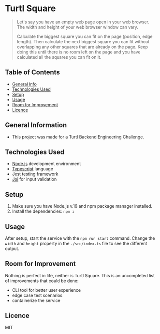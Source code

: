# Turtl Square

> Let's say you have an empty web page open in your web browser.
> The width and height of your web browser window can vary.
>
> Calculate the biggest square you can fit on the page (position, edge length).
> Then calculate the next biggest square you can fit without overlapping any other squares
> that are already on the page. Keep doing this until there is no room left on the page
> and you have calculated all the squares you can fit on it.

## Table of Contents

* [General Info](#general-information)
* [Technologies Used](#technologies-used)
* [Setup](#setup)
* [Usage](#usage)
* [Room for Improvement](#room-for-improvement)
* [Licence](#licence)

## General Information

- This project was made for a Turtl Backend Engineering Challenge.

## Technologies Used

- [Node.js](https://nodejs.org/en/) development environment
- [Typescript](https://www.npmjs.com/package/typescript) language
- [Jest](https://www.npmjs.com/package/jest) testing framework
- [Joi](https://joi.dev/) for input validation

## Setup

1. Make sure you have Node.js v.16 and npm package manager installed.
2. Install the dependencies: `npm i`

## Usage

After setup, start the service with the `npm run start` command.
Change the `width` and `height` property in the `./src/index.ts` file to see the different output.

## Room for Improvement

Nothing is perfect in life, neither is Turtl Square. This is an uncompleted list of improvements
that could be done:

- CLI tool for better user experience
- edge case test scenarios
- containerize the service

## Licence

MIT
